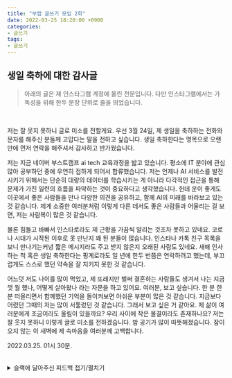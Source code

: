 ```yaml
---
title: "부캠 글쓰기 모임 2회"
date: 2022-03-25 18:20:00 +0900
categories:
- 글쓰기
tags:
- 글쓰기
---
```


## 생일 축하에 대한 감사글

>아래의 글은 제 인스타그램 계정에 올린 전문입니다. 다만 인스타그램에서는 가독성을 위해 한두 문장 단위로 줄을 띄었습니다.

<br/>




저는 잘 웃지 못하니 글로 미소를 전할게요.
우선 3월 24일, 제 생일을 축하하는 전화와 문자를 해주신 분들께 고맙다는 말을 전하고 싶습니다. 생일 축하한다는 명목으로 오랜만에 먼저 연락을 해주셔서 감사하고 반가웠습니다.

저는 지금 네이버 부스트캠프 ai tech 교육과정을 밟고 있습니다. 평소에 IT 분야에 관심 많아 공부하던 중에 우연히 접하게 되어서 합류했습니다. 저는 언제나 AI 서비스를 발전시키기 위해서는 단순히 대량의 데이터를 학습시키는 게 아니라 다각적인 접근을 통해 문제가 가진 일련의 흐름을 파악하는 것이 중요하다고 생각했습니다. 헌데 운이 좋게도 이곳에서 좋은 사람들을 만나 다양한 의견을 공유하고, 함께 AI의 미래를 바라보고 있는 것 같습니다. 제게 소중한 여러분처럼 이렇게 다른 데서도 좋은 사람들과 어울리는 걸 보면, 저는 사람복이 많은 것 같습니다. 

물론 힘들고 바빠서 인스타로라도 제 근황을 가끔씩 알리는 것조차 못하고 있네요. 코로나 시대가 시작된 이후로 못 만난지 꽤 된 분들이 많습니다. 인스타나 카톡 친구 목록을 보니 만나기는커녕 짧은 메시지라도 주고 받지 않은지 오래된 사람도 있네요. 새해 인사하는 척 혹은 생일 축하한다는 핑계로라도 일 년에 한두 번쯤은 연락하려고 했는데, 부끄럽게도 스스로 했던 약속을 잘 지키지 못한 것 같습니다. 

어느덧 저도 나이를 많이 먹었고, 제 또래지만 벌써 결혼하는 사람들도 생겨서 나는 지금껏 뭘 했나, 어떻게 살아왔나 라는 자문을 하고 있어요. 여러분, 보고 싶습니다. 한 분 한 분 떠올리면서 함께했던 기억을 돌이켜보면 아쉬운 부분이 많은 것 같습니다. 지금보다 어렸던 그때의 저는 많이 서툴렀던 것 같습니다. 그래서 보고 싶은 거 같아요. 제 삶이 여러분에게 조금이라도 울림이 있을까요? 우리 사이에 작은 물결이라도 존재하나요? 저는 잘 웃지 못하니 이렇게 글로 미소를 전하겠습니다. 밤 공기가 많이 따뜻해졌습니다. 잠이 오지 않는 이 새벽에 제 속마음을 여러분께 고백합니다.

2022.03.25. 01시 30분.


<br/>
<details markdown="1">
<summary>슬랙에 달아주신 피드백 접기/펼치기</summary>

<br/>

**김주연 캠퍼님**  
남현님 글 잘 봤습니다! 늦었지만, 생일 축하드려요! 전 이런 편지글을 참 좋아하는데요, 새벽 1시반의 밤공기가 느껴지는 잔잔하고도 울림이 있는 글이었습니다.
이 글을 일고나니, 그런 생각이 들더라고요. '난 진심으로 감사의 말을 전해본 적이 있는가?' 글의 힘은 대단한 것 같아요. 남현님의 글을 읽고 바로 생각을 실행해보았어요. 앞으로도 다양한 글 많이 남겨주세요!

**김소연 캠퍼님**  
안녕하세요 남현님. 저도 늦었지만 생일축하드립니다! 이모지 지니라도 선물드릴게요..두명드릴게요..:여성_지니::남성_지니:
저도 주변사람들한테 감사함 표하는 글을 적곤 하는데요. 생각보다 간단한 저의 근황과 생각, 그리고 울림이 있게 표현하는게 쉽진 않더라구요. 근데 남현님 글에서는 어떤 것을 하고, 어떤 생각을 하고, 내가 당신과 함께한 기억과 보고싶은 마음이 모두 느껴진 소중한 글이라는 느낌을 확 받았습니다. 이런 편지를 받는다면 정말 기분 좋을 것 같아요 :미소짓는_얼굴: 남현님이 그만큼 평소에 주위분들한테 잘하시기에 주변 인복이 좋을 수 밖에 없는 것 같습니당. 저는 지금보다 어렸던 그때의 저는 많이 서툴렀던 것 같습니다. 에서 가장 많은 공감이 되고 진짜 엄청난 양의 기억들이 주마등처럼 스쳤습니다..오싹한 기억도 있는데 아련하기도 하구요. ㅎ_ㅎ 앞으로의 글도 기대됩니다, 남현님!

**이인서 캠퍼님**  
남현님께서 글로 미소를 전달해주신 덕분에 저 또한 미소를 띄었네요.
울림이 가득 찬 글이었네요. 특히 마지막 문단이 서정적인 표현이 가득해 시를 읽는 것 같은 느낌을 받았습니다.
같은 시간의 흐름 속에서 사는 사람으로서 정말 많은 공감을 했습니다.
저 또한 과거의 어렸던 내가 많이 서툴러 아쉬웠던 부분이 남기에, 지금 이 순간에 더욱 잘하려 하고 있습니다.
물론 지금도 많이 서투르긴 하지만요.
저와 남현님, 그리고 스터디를 함께하는 모든 분들 사이에 생긴 작은 물결들을 소중히 하려 합니다.
다시 한번 진심으로 생일 축하드려요.
그리고 앞으로의 글도 기대할게요.

**허치영 캠퍼님**  
정말 늦었지만 생일 축하드려요
평소에 표현을 정말 잘안하다보니 이런 감정을 잘 드러내는 글을 보면 참 존경스럽습니다.
글 내용이나 그 감성에 관해서는 제가 감히 말씀드릴만한게 없는 것 같네요...
세번째 문단에 "물론" 이라는 단어가 약간 어색해보인다는 것 빼고는 솔직한 마음을 적는다는 것이 참 멋있었습니다.
늦게나마 댓글남겨봅니다. 좋은 글 감사해요

**한현진 캠퍼님**  
안녕하세요 남현님! 늦었지만 생일 축하드리고 글 너무 잘 읽었습니다:) 저는 남현님께서 좋은 분이시니까 주변 분들도 남현님을 떠올리고 축하하는 것이 아닐까 생각이 드네요. 결국 좋은 분이시기에 좋은 분들이 많으신거겠죠?ㅎㅎ 저도 이 글을 읽으며 마음이 일렁이는 걸 보니 분명 다른 분들에게 남현님의 진심이 와닿았을 것 같아요. 오늘, 어제보다 유독 추운 날이었는데 덕분에 제 공기도 따뜻해졌습니다. 감사합니다. 다음글도 기대할게요:휴식:

</details>
